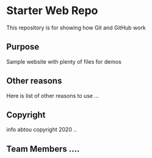 # Starter Web Repo

This repository is for showing how Git and GitHub work

## Purpose

Sample website with plenty of files for demos

## Other reasons

Here is list of other reasons to use ...

## Copyright	
info abtou copyright 2020 ..

## Team Members ....